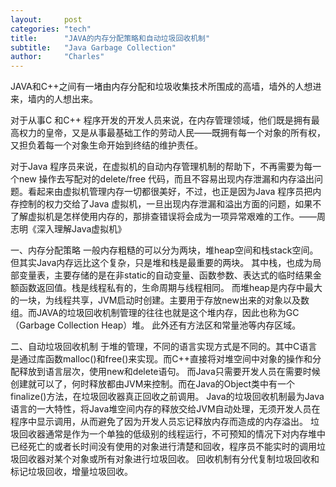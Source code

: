 ```yaml
---
layout:     post
categories: "tech"
title:      "JAVA的内存分配策略和自动垃圾回收机制"
subtitle:   "Java Garbage Collection"
author:     "Charles"
---
```


JAVA和C++之间有一堵由内存分配和垃圾收集技术所围成的高墙，墙外的人想进来，墙内的人想出来。

对于从事C 和C++ 程序开发的开发人员来说，在内存管理领域，他们既是拥有最高权力的皇帝，又是从事最基础工作的劳动人民——既拥有每一个对象的所有权，又担负着每一个对象生命开始到终结的维护责任。

对于Java 程序员来说，在虚拟机的自动内存管理机制的帮助下，不再需要为每一个new 操作去写配对的delete/free 代码，而且不容易出现内存泄漏和内存溢出问题。看起来由虚拟机管理内存一切都很美好，不过，也正是因为Java 程序员把内存控制的权力交给了Java 虚拟机，一旦出现内存泄漏和溢出方面的问题，如果不了解虚拟机是怎样使用内存的，那排查错误将会成为一项异常艰难的工作。——周志明《深入理解Java虚拟机》

一、内存分配策略
一般内存粗糙的可以分为两块，堆heap空间和栈stack空间。但其实Java内存远比这个复杂，只是堆和栈是最重要的两块。
其中栈，也成为局部变量表，主要存储的是在非static的自动变量、函数参数、表达式的临时结果金额函数返回值。栈是线程私有的，生命周期与线程相同。
而堆heap是内存中最大的一块，为线程共享，JVM启动时创建。主要用于存放new出来的对象以及数组。而JAVA的垃圾回收机制管理的往往也就是这个堆内存，因此也称为GC（Garbage Collection Heap）堆。
此外还有方法区和常量池等内存区域。

二、自动垃圾回收机制
于堆的管理，不同的语言实现方式是不同的。其中C语言是通过库函数malloc()和free()来实现。而C++直接将对堆空间中对象的操作和分配释放到语言层次，使用new和delete语句。
而Java只需要开发人员在需要时候创建就可以了，何时释放都由JVM来控制。而在Java的Object类中有一个finalize()方法，在垃圾回收器真正回收之前调用。
Java的垃圾回收机制最为Java语言的一大特性，将Java堆空间内存的释放交给JVM自动处理，无须开发人员在程序中显示调用，从而避免了因为开发人员忘记释放内存而造成的内存溢出。
垃圾回收器通常是作为一个单独的低级别的线程运行，不可预知的情况下对内存堆中已经死亡的或者长时间没有使用的对象进行清楚和回收，程序员不能实时的调用垃圾回收器对某个对象或所有对象进行垃圾回收。
回收机制有分代复制垃圾回收和标记垃圾回收，增量垃圾回收。
